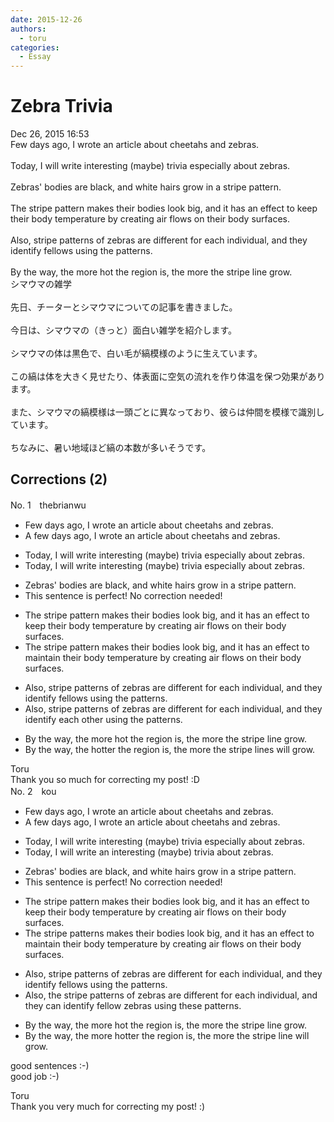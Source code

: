 ```yaml
---
date: 2015-12-26
authors:
  - toru
categories:
  - Essay
---
```


<h1 id="subject_show">Zebra Trivia</h1>
<div class="date">Dec 26, 2015 16:53</div>
<div id="post"><div id="body_show_ori">
Few days ago, I wrote an article about cheetahs and zebras.<br/><br/>Today, I will write interesting (maybe) trivia especially about zebras.<br/><br/>Zebras' bodies are black, and white hairs grow in a stripe pattern.<br/><br/>The stripe pattern makes their bodies look big, and it has an effect to keep their body temperature by creating air flows on their body surfaces.<br/><br/>Also, stripe patterns of zebras are different for each individual, and they identify fellows using the patterns.<br/><br/>By the way, the more hot the region is, the more the stripe line grow.
</div></div>

<!-- more -->

<div id="post_ja"><div id="body_show_mo">
シマウマの雑学<br/><br/>先日、チーターとシマウマについての記事を書きました。<br/><br/>今日は、シマウマの（きっと）面白い雑学を紹介します。<br/><br/>シマウマの体は黒色で、白い毛が縞模様のように生えています。<br/><br/>この縞は体を大きく見せたり、体表面に空気の流れを作り体温を保つ効果があります。<br/><br/>また、シマウマの縞模様は一頭ごとに異なっており、彼らは仲間を模様で識別しています。<br/><br/>ちなみに、暑い地域ほど縞の本数が多いそうです。
</div></div>

## Corrections (2)
<div id="block"><div class="first_name"> No. 1　<span class="just_name">thebrianwu</span></div><div id="block2">
<ul class="correction_field">
<li class="incorrect">Few days ago, I wrote an article about cheetahs and zebras.</li>
<li class="corrected correct">
<span class="f_blue">A few</span> days ago, I wrote an article about cheetahs and zebras.
</li>
</ul>
<ul class="correction_field">
<li class="incorrect">Today, I will write interesting (maybe) trivia especially about zebras.</li>
<li class="corrected correct">
Today, I will write interesting (maybe) trivia <span class="sline">especially </span>about zebras.
</li>
</ul>
<ul class="correction_field">
<li class="incorrect">Zebras' bodies are black, and white hairs grow in a stripe pattern.</li>
<li class="corrected perfect">This sentence is perfect! No correction needed!</li>
</ul>
<ul class="correction_field">
<li class="incorrect">The stripe pattern makes their bodies look big, and it has an effect to keep their body temperature by creating air flows on their body surfaces.</li>
<li class="corrected correct">
The stripe pattern makes their bodies look big, and it has an effect to <span class="f_blue">maintain</span> their body temperature by creating air flows on their body surfaces.
</li>
</ul>
<ul class="correction_field">
<li class="incorrect">Also, stripe patterns of zebras are different for each individual, and they identify fellows using the patterns.</li>
<li class="corrected correct">
Also, stripe patterns of zebras are different for each individual, and they identify <span class="f_blue">each other</span> using the patterns.
</li>
</ul>
<ul class="correction_field">
<li class="incorrect">By the way, the more hot the region is, the more the stripe line grow.</li>
<li class="corrected correct">
By the way, the <span class="f_blue">hotter</span> the region is, the more the stripe lines <span class="f_blue">will</span> grow.
</li>
</ul>
</div><div class="name"><span class="just_name">Toru</span><br>
Thank you so much for correcting my post! :D
</div>
</div>
<div id="block"><div class="first_name"> No. 2　<span class="just_name">kou</span></div><div id="block2">
<ul class="correction_field">
<li class="incorrect">Few days ago, I wrote an article about cheetahs and zebras.</li>
<li class="corrected correct">
A few days ago, I wrote an article about cheetahs and zebras.
</li>
</ul>
<ul class="correction_field">
<li class="incorrect">Today, I will write interesting (maybe) trivia especially about zebras.</li>
<li class="corrected correct">
Today, I will write an interesting (maybe) trivia about zebras.
</li>
</ul>
<ul class="correction_field">
<li class="incorrect">Zebras' bodies are black, and white hairs grow in a stripe pattern.</li>
<li class="corrected perfect">This sentence is perfect! No correction needed!</li>
</ul>
<ul class="correction_field">
<li class="incorrect">The stripe pattern makes their bodies look big, and it has an effect to keep their body temperature by creating air flows on their body surfaces.</li>
<li class="corrected correct">
The stripe patterns makes their bodies look big, and it has an effect to maintain their body temperature by creating air flows on their body surfaces.
</li>
</ul>
<ul class="correction_field">
<li class="incorrect">Also, stripe patterns of zebras are different for each individual, and they identify fellows using the patterns.</li>
<li class="corrected correct">
Also, the stripe patterns of zebras are different for each individual, and they can identify fellow zebras using these patterns.
</li>
</ul>
<ul class="correction_field">
<li class="incorrect">By the way, the more hot the region is, the more the stripe line grow.</li>
<li class="corrected correct">
By the way, the more hotter the region is, the more the stripe line will grow.
</li>
</ul>
<p class="comment_small">
 good sentences :-)
 <br/>
 good job :-)
</p>

</div><div class="name"><span class="just_name">Toru</span><br>
Thank you very much for correcting my post! :)
</div>
</div>
